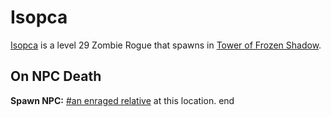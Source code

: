 # Isopca



[Isopca](/npc/111034) is a level 29 Zombie Rogue that spawns in [Tower of Frozen Shadow](/zone/111).



## On NPC Death

**Spawn NPC:**  [\#an enraged relative](/npc/111025) at this location.
end